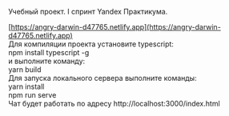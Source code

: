 Учебный проект. I спринт Yandex Практикума.

[https://angry-darwin-d47765.netlify.app](https://angry-darwin-d47765.netlify.app)
<br/>
Для компиляции проекта установите typescript:
<br/>
npm install typescript -g
<br/>
и выполните команду:
<br/>
yarn build
<br/>
Для запуска локального сервера выполните команды:
<br/>
yarn install
<br/>
npm run serve
<br/>
Чат будет работать по адресу http://localhost:3000/index.html